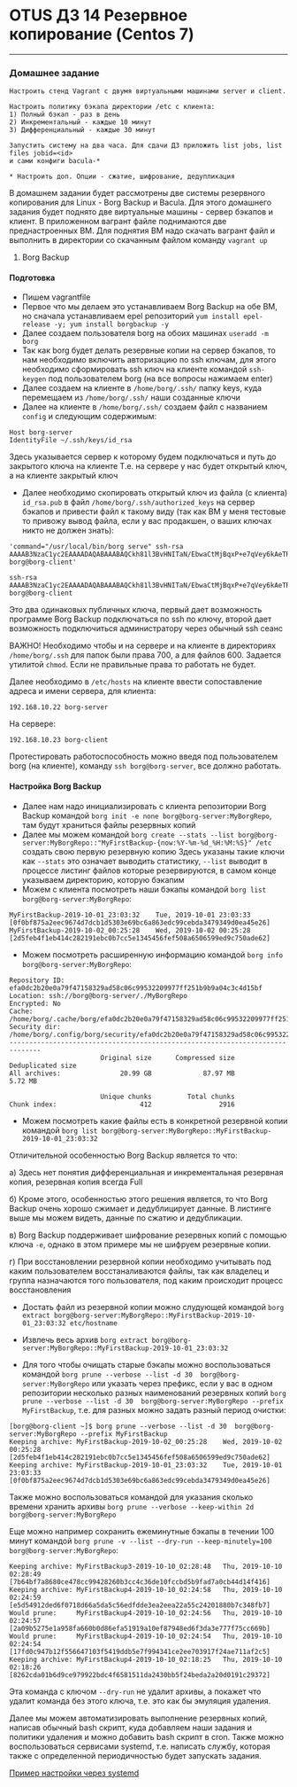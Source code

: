 # OTUS ДЗ 14 Резервное копирование  (Centos 7)
-----------------------------------------------------------------------
### Домашнее задание

    Настроить стенд Vagrant с двумя виртуальными машинами server и client.

    Настроить политику бэкапа директории /etc с клиента:
    1) Полный бэкап - раз в день
    2) Инкрементальный - каждые 10 минут
    3) Дифференциальный - каждые 30 минут

    Запустить систему на два часа. Для сдачи ДЗ приложить list jobs, list files jobid=<id>
    и сами конфиги bacula-*

    * Настроить доп. Опции - сжатие, шифрование, дедупликация


В домашнем задании будет рассмотрены две системы резервного копирования для Linux - Borg Backup и Bacula.
Для этого домашнего задания будет поднято две виртуальные машины - сервер бэкапов и клиент. В приложенном вагрант файле поднимаются две преднастроенных ВМ. 
Для поднятия ВМ надо скачать вагрант файл и выполнить в директории со скачанным файлом команду ```vagrant up```

1. Borg Backup

#### Подготовка

- Пишем vagrantfile 
- Первое что мы делаем это устанавливаем Borg Backup на обе ВМ, но сначала устанавливаем epel репозиторий ```yum install epel-release -y; yum install borgbackup -y```
- Далее создаем пользователя borg на обоих машинах ```useradd -m borg```
- Так как borg будет делать резервные копии на сервер бэкапов, то нам необходимо включить авторизацию по ssh ключам, для этого необходимо сформировать ssh ключ на клиенте командой ```ssh-keygen``` под пользователем borg (на все вопросы нажимаем enter)
- Далее создаем на клиенте в ```/home/borg/.ssh/``` папку keys, куда перемещаем из ```/home/borg/.ssh/``` наши созданные ключи
- Далее на клиенте в ```/home/borg/.ssh/``` создаем файл с названием ```config``` и следующим содержимым:
```
Host borg-server
IdentityFile ~/.ssh/keys/id_rsa
```
Здесь указывается сервер к которому будем подключаться и путь до закрытого ключа на клиенте
Т.е. на сервере у нас будет открытый ключ, а на клиенте закрытый ключ
- Далее необходимо скопировать открытый ключ из файла (с клиента) ```id_rsa.pub``` в файл ```/home/borg/.ssh/authorized_keys``` на сервер бэкапов и привести файл к такому виду (так как ВМ у меня тестовые то привожу вывод файла, если у вас продакшен, о ваших ключах никто не должен знать):
```
'command="/usr/local/bin/borg serve" ssh-rsa AAAAB3NzaC1yc2EAAAADAQABAAABAQCkh81l3BvHNITaN/EbwaCtMjBqxP+e7qVey6kAeTR+SgZaxIwuVdSKl/LbEBM2PRIEk4swuo4WtRNTPGYjsBjtAJV6Njodb8qs+G0YNVTFbBSzQ0UUhU30jLCANsR+fpm14Bvg1FmI6swyhtpSwCJdSX1//9gfvm8LC0F0AU4u2JWvO7iggAdrPLOc8LThZcADJc7+yERfTwbFoHY6jVahDFtLIClIcCIrA8P66/WGCjviMTdTpz3A2FdEMcIwNsBFkTjwQjOXjllKNPIguNR0ejbnzAeUEIMUAB4ptSiVayYPPm8Py2rzj6gb08I8tfuMXBY/8M2vTFo4af4H29Cx borg@borg-client'

ssh-rsa AAAAB3NzaC1yc2EAAAADAQABAAABAQCkh81l3BvHNITaN/EbwaCtMjBqxP+e7qVey6kAeTR+SgZaxIwuVdSKl/LbEBM2PRIEk4swuo4WtRNTPGYjsBjtAJV6Njodb8qs+G0YNVTFbBSzQ0UUhU30jLCANsR+fpm14Bvg1FmI6swyhtpSwCJdSX1//9gfvm8LC0F0AU4u2JWvO7iggAdrPLOc8LThZcADJc7+yERfTwbFoHY6jVahDFtLIClIcCIrA8P66/WGCjviMTdTpz3A2FdEMcIwNsBFkTjwQjOXjllKNPIguNR0ejbnzAeUEIMUAB4ptSiVayYPPm8Py2rzj6gb08I8tfuMXBY/8M2vTFo4af4H29Cx borg@borg-client
```
Это два одинаковых публичных ключа, первый дает возможность программе Borg Backup подключаться по ssh по ключу, второй дает возможность подключиться администратору через обычный ssh сеанс

ВАЖНО!
Необходимо чтобы и на сервере и на клиенте в директориях ```/home/borg/.ssh``` для папок были права 700, а для файлов 600. Задается утилитой ```chmod```. Если не правильные права то работать не будет.

Далее необходимо в ```/etc/hosts``` на клиенте ввести сопоставление адреса и имени сервера, для клиента:
```
192.168.10.22 borg-server
```
На сервере:
```
192.168.10.23 borg-client
```
Протестировать работоспособность можно введя под пользователем borg (на клиенте), команду ```ssh borg@borg-server```, все должно работать.

#### Настройка Borg Backup

- Далее нам надо инициализировать с клиента репозитории Borg Backup командой ```borg init -e none borg@borg-server:MyBorgRepo```, там будут храниться файлы резервных копий
- Далее мы можем командой ```borg create --stats --list borg@borg-server:MyBorgRepo::"MyFirstBackup-{now:%Y-%m-%d_%H:%M:%S}" /etc``` создать свою первую резервную копию
Здесь указаны такие ключи как ```--stats``` это означает выводить статистику, ```--list``` выводит в процессе листинг файлов которые резервируются, в самом конце указываем директорию, которую бэкапим
- Можем с клиента посмотреть наши бэкапы командой ```borg list borg@borg-server:MyBorgRepo```:
```
MyFirstBackup-2019-10-01_23:03:32    Tue, 2019-10-01 23:03:33 [0f0bf875a2eec9674d7dcb1d5303e69bc6a863edc99cebda3479349d0ea45e26]
MyFirstBackup-2019-10-02_00:25:28    Wed, 2019-10-02 00:25:28 [2d5feb4f1eb414c282191ebc0b7cc5e1345456fef508a6506599ed9c750ade62]
```
- Можем посмотреть расширенную информацию командой ```borg info borg@borg-server:MyBorgRepo```:
```
Repository ID: efa0dc2b20e0a79f47158329ad58c06c99532209977ff251b9b9a04c3c4d15bf
Location: ssh://borg@borg-server/./MyBorgRepo
Encrypted: No
Cache: /home/borg/.cache/borg/efa0dc2b20e0a79f47158329ad58c06c99532209977ff251b9b9a04c3c4d15bf
Security dir: /home/borg/.config/borg/security/efa0dc2b20e0a79f47158329ad58c06c99532209977ff251b9b9a04c3c4d15bf
------------------------------------------------------------------------------
                       Original size      Compressed size    Deduplicated size
All archives:               20.99 GB             87.97 MB              5.72 MB

                       Unique chunks         Total chunks
Chunk index:                     412                 2916
```
- Можем посмотреть какие файлы есть в конкретной резервной копии командой ```borg list borg@borg-server:MyBorgRepo::MyFirstBackup-2019-10-01_23:03:32```

Отличительной особенностью Borg Backup является то что:

а) Здесь нет понятия дифференциальная и инкрементальная резервная копия, резервная копия всегда Full

б) Кроме этого, особенностью этого решения является, то что Borg Backup очень хорошо сжимает и дедублицирует данные. В листинге выше мы можем видеть, данные по сжатию и дедубликации.

в) Borg Backup поддерживает шифрование резервных копий с помощью ключа ```-e```, однако в этом примере мы не шифруем резервные копии.

г) При восстановлении резервной копии необходимо учитывать под каким пользователем восстаналиваются файлы, так как владелец и группа назначаются того пользователя, под каким происходит процесс восстановления

- Достать файл из резервной копии можно слудующей командой ```borg extract borg@borg-server:MyBorgRepo::MyFirstBackup-2019-10-01_23:03:32 etc/hostname```
- Извлечь весь архив ```borg extract borg@borg-server:MyBorgRepo::MyFirstBackup-2019-10-01_23:03:32```

- Для того чтобы очищать старые бэкапы можно воспользоваться командой ```borg prune --verbose --list -d 30  borg@borg-server:MyBorgRepo``` или указать через префикс, если у вас в одном репозитории несколько разных наименований резервных копий ```borg prune --verbose --list -d 30  borg@borg-server:MyBorgRepo --prefix MyFirstBackup```, т.е. для разных можно задать разный период очистки:
```
[borg@borg-client ~]$ borg prune --verbose --list -d 30  borg@borg-server:MyBorgRepo --prefix MyFirstBackup
Keeping archive: MyFirstBackup-2019-10-02_00:25:28    Wed, 2019-10-02 00:25:28 [2d5feb4f1eb414c282191ebc0b7cc5e1345456fef508a6506599ed9c750ade62]
Keeping archive: MyFirstBackup-2019-10-01_23:03:32    Tue, 2019-10-01 23:03:33 [0f0bf875a2eec9674d7dcb1d5303e69bc6a863edc99cebda3479349d0ea45e26]
```
Также можно воспользоваться командой для указания сколько времени хранить архивы ```borg prune --verbose --keep-within 2d  borg@borg-server:MyBorgRepo```

Еще можно например сохранить ежеминутные бэкапы в течении 100 минут командой ```borg prune -v --list --dry-run --keep-minutely=100  borg@borg-server:MyBorgRepo```:
```
Keeping archive: MyFirstBackup3-2019-10-10_02:28:48   Thu, 2019-10-10 02:28:49 [7b64bf7a8680ce478cc99428260b3cc4c36de10fccbd5b9fad7a0cb44d14f416]
Keeping archive: MyFirstBackup4-2019-10-10_02:24:58   Thu, 2019-10-10 02:24:59 [e5d54912ded6f0718d66a5da5c56edfdde3ea2eea22a55c24201880b7c348fb7]
Would prune:     MyFirstBackup4-2019-10-10_02:24:56   Thu, 2019-10-10 02:24:57 [2a09b5275e1a958fa660b0d86efa51919a10ef87948ed6f3da3e777f75cc669b]
Would prune:     MyFirstBackup4-2019-10-10_02:24:54   Thu, 2019-10-10 02:24:54 [17fd0c947b12f556647103f5419ddb5e7f994341ce2ee703917f24ae711af2c5]
Keeping archive: MyFirstBackup4-2019-10-10_02:18:25   Thu, 2019-10-10 02:18:26 [8262cda01b6d9ce979922bdc4f6581511da2430bb5f24beda2a20d0191c29372]
```
Эта команда с ключом ```--dry-run``` не удалит архивы, а покажет что удалит команда без этого ключа, т.е. это как бы эмуляция удаления.

Далее мы можем автоматизировать выполнение резервных копий, написав обычный bash скрипт, куда добавляем наши задания и политики удаления и можно добавить bash скрипт в cron. Также можно воспользоваться сервисами systemd, т.е. написать службу, которая также с определенной периодичностью будет запускать задания. 

[Пример настройки через systemd]

[Пример настройки через systemd]:https://blog.andrewkeech.com/posts/170719_borg.html


